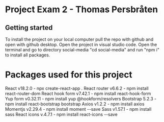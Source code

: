 # Project Exam 2 - Thomas Persbråten

## Getting started

To install the project on your local computer pull the repo with github and open with github desktop.
Open the project in visual studio code.
Open the terminal and go to directory social-media "cd social-media" and run "npm i" to install all packages.

# Packages used for this project

React v18.2.0 - npx create-react-app .
React router v6.6.2 - npm install react-router-dom
React hook form v7.42.1 - npm install react-hook-form
Yup form v0.32.11 - npm install yup @hookform/resolvers
Bootstrap 5.2.3 - npm install react-bootstrap bootstrap
Axios v1.2.2 - npm install axios
Momentjs v2.29.4 - npm install moment --save
Sass v1.57.1 - npm install sass
React icons v.4.7.1 - npm install react-icons --save
